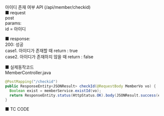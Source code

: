 아이디 존재 여부 API (/api/member/checkid)  
■ request  
   post  
     params:  
       id = 아이디  
  
■ response:  
     200: 성공  
       case1. 아이디가 존재할 때 return : true  
       case2. 아이디가 존재하지 않을 때 return : false  
  
  
■ 실제동작코드  
MemberController.java  
```java
@PostMapping("/checkid")
public ResponseEntity<JSONResult> checkId(@RequestBody MemberVo vo) {
  Boolean exist = memberService.existId(vo);
  return ResponseEntity.status(HttpStatus.OK).body(JSONResult.success(exist));
}
```
  
■ TC CODE  
  
 <tc code>

